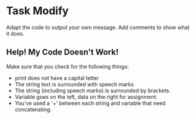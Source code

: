 # Task Modify

Adapt the code to output your own message. 
Add comments to show what it does.

## Help! My Code Doesn't Work!

Make sure that you check for the following things:

- print does not have a capital letter
- The string text is surrounded with speech marks
- The string (including speech marks) is surrounded by brackets.
- Variable goes on the left, data on the right for assignment.
- You've used a '+' between each string and variable that need concatenating.